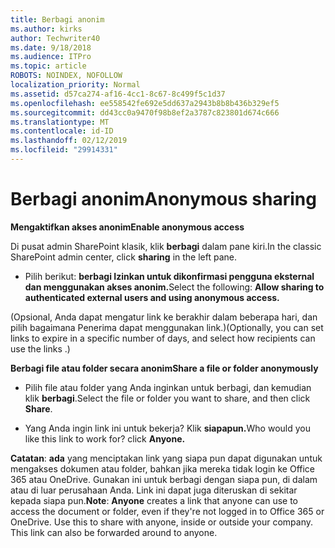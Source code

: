 ```yaml
---
title: Berbagi anonim
ms.author: kirks
author: Techwriter40
ms.date: 9/18/2018
ms.audience: ITPro
ms.topic: article
ROBOTS: NOINDEX, NOFOLLOW
localization_priority: Normal
ms.assetid: d57ca274-af16-4cc1-8c67-8c499f5c1d37
ms.openlocfilehash: ee558542fe692e5dd637a2943b8b8b436b329ef5
ms.sourcegitcommit: dd43cc0a9470f98b8ef2a3787c823801d674c666
ms.translationtype: MT
ms.contentlocale: id-ID
ms.lasthandoff: 02/12/2019
ms.locfileid: "29914331"
---
```

# <a name="anonymous-sharing"></a><span data-ttu-id="5ddd9-102">Berbagi anonim</span><span class="sxs-lookup"><span data-stu-id="5ddd9-102">Anonymous sharing</span></span>

 <span data-ttu-id="5ddd9-103">**Mengaktifkan akses anonim**</span><span class="sxs-lookup"><span data-stu-id="5ddd9-103">**Enable anonymous access**</span></span>
  
<span data-ttu-id="5ddd9-104">Di pusat admin SharePoint klasik, klik **berbagi** dalam pane kiri.</span><span class="sxs-lookup"><span data-stu-id="5ddd9-104">In the classic SharePoint admin center, click **sharing** in the left pane.</span></span> 
  
- <span data-ttu-id="5ddd9-105">Pilih berikut: **berbagi Izinkan untuk dikonfirmasi pengguna eksternal dan menggunakan akses anonim.**</span><span class="sxs-lookup"><span data-stu-id="5ddd9-105">Select the following: **Allow sharing to authenticated external users and using anonymous access.**</span></span>
  
<span data-ttu-id="5ddd9-106">(Opsional, Anda dapat mengatur link ke berakhir dalam beberapa hari, dan pilih bagaimana Penerima dapat menggunakan link.)</span><span class="sxs-lookup"><span data-stu-id="5ddd9-106">(Optionally, you can set links to expire in a specific number of days, and select how recipients can use the links .)</span></span>
    
 <span data-ttu-id="5ddd9-107">**Berbagi file atau folder secara anonim**</span><span class="sxs-lookup"><span data-stu-id="5ddd9-107">**Share a file or folder anonymously**</span></span>
  
- <span data-ttu-id="5ddd9-108">Pilih file atau folder yang Anda inginkan untuk berbagi, dan kemudian klik **berbagi**.</span><span class="sxs-lookup"><span data-stu-id="5ddd9-108">Select the file or folder you want to share, and then click **Share**.</span></span> 
    
- <span data-ttu-id="5ddd9-109">Yang Anda ingin link ini untuk bekerja? Klik **siapapun.**</span><span class="sxs-lookup"><span data-stu-id="5ddd9-109">Who would you like this link to work for? click **Anyone.**</span></span>
  
 <span data-ttu-id="5ddd9-p101">**Catatan**: **ada** yang menciptakan link yang siapa pun dapat digunakan untuk mengakses dokumen atau folder, bahkan jika mereka tidak login ke Office 365 atau OneDrive. Gunakan ini untuk berbagi dengan siapa pun, di dalam atau di luar perusahaan Anda. Link ini dapat juga diteruskan di sekitar kepada siapa pun.</span><span class="sxs-lookup"><span data-stu-id="5ddd9-p101">**Note**: **Anyone** creates a link that anyone can use to access the document or folder, even if they're not logged in to Office 365 or OneDrive. Use this to share with anyone, inside or outside your company. This link can also be forwarded around to anyone.</span></span> 
    

